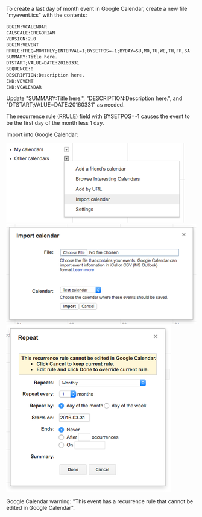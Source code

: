 To create a last day of month event in Google Calendar, create a new file "myevent.ics" with the contents:
```
BEGIN:VCALENDAR
CALSCALE:GREGORIAN
VERSION:2.0
BEGIN:VEVENT
RRULE:FREQ=MONTHLY;INTERVAL=1;BYSETPOS=-1;BYDAY=SU,MO,TU,WE,TH,FR,SA
SUMMARY:Title here.
DTSTART;VALUE=DATE:20160331
SEQUENCE:0
DESCRIPTION:Description here.
END:VEVENT
END:VCALENDAR
```
Update "SUMMARY:Title here.", "DESCRIPTION:Description here.", and "DTSTART;VALUE=DATE:20160331" as needed.

The recurrence rule (RRULE) field with BYSETPOS=-1 causes the event to be the first day of the month less 1 day.

Import into Google Calendar:

<img alt="" src="/img/uploads/2016-06/google-calendar-import-calendar.png" />
<img alt="" src="/img/uploads/2016-06/google-calendar-import.png" />
<img alt="" src="/img/uploads/2016-06/google-calendar-event-repeat.png" />

Google Calendar warning: "This event has a recurrence rule that cannot be edited in Google Calendar".